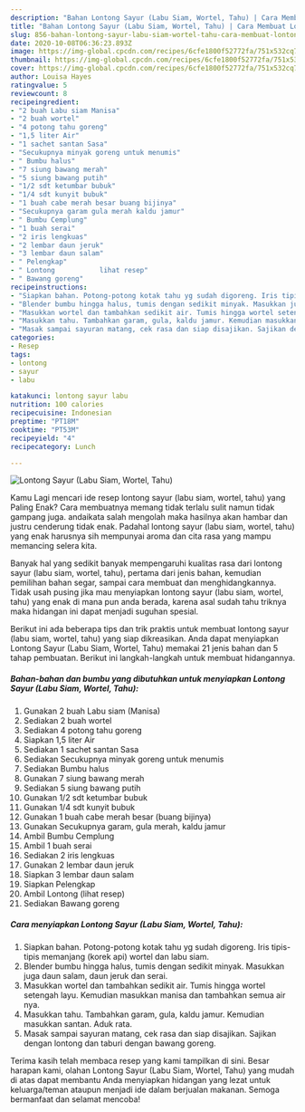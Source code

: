```yaml
---
description: "Bahan Lontong Sayur (Labu Siam, Wortel, Tahu) | Cara Membuat Lontong Sayur (Labu Siam, Wortel, Tahu) Yang Enak dan Simpel"
title: "Bahan Lontong Sayur (Labu Siam, Wortel, Tahu) | Cara Membuat Lontong Sayur (Labu Siam, Wortel, Tahu) Yang Enak dan Simpel"
slug: 856-bahan-lontong-sayur-labu-siam-wortel-tahu-cara-membuat-lontong-sayur-labu-siam-wortel-tahu-yang-enak-dan-simpel
date: 2020-10-08T06:36:23.893Z
image: https://img-global.cpcdn.com/recipes/6cfe1800f52772fa/751x532cq70/lontong-sayur-labu-siam-wortel-tahu-foto-resep-utama.jpg
thumbnail: https://img-global.cpcdn.com/recipes/6cfe1800f52772fa/751x532cq70/lontong-sayur-labu-siam-wortel-tahu-foto-resep-utama.jpg
cover: https://img-global.cpcdn.com/recipes/6cfe1800f52772fa/751x532cq70/lontong-sayur-labu-siam-wortel-tahu-foto-resep-utama.jpg
author: Louisa Hayes
ratingvalue: 5
reviewcount: 8
recipeingredient:
- "2 buah Labu siam Manisa"
- "2 buah wortel"
- "4 potong tahu goreng"
- "1,5 liter Air"
- "1 sachet santan Sasa"
- "Secukupnya minyak goreng untuk menumis"
- " Bumbu halus"
- "7 siung bawang merah"
- "5 siung bawang putih"
- "1/2 sdt ketumbar bubuk"
- "1/4 sdt kunyit bubuk"
- "1 buah cabe merah besar buang bijinya"
- "Secukupnya garam gula merah kaldu jamur"
- " Bumbu Cemplung"
- "1 buah serai"
- "2 iris lengkuas"
- "2 lembar daun jeruk"
- "3 lembar daun salam"
- " Pelengkap"
- " Lontong           lihat resep"
- " Bawang goreng"
recipeinstructions:
- "Siapkan bahan. Potong-potong kotak tahu yg sudah digoreng. Iris tipis-tipis memanjang (korek api) wortel dan labu siam."
- "Blender bumbu hingga halus, tumis dengan sedikit minyak. Masukkan juga daun salam, daun jeruk dan serai."
- "Masukkan wortel dan tambahkan sedikit air. Tumis hingga wortel setengah layu. Kemudian masukkan manisa dan tambahkan semua air nya."
- "Masukkan tahu. Tambahkan garam, gula, kaldu jamur. Kemudian masukkan santan. Aduk rata."
- "Masak sampai sayuran matang, cek rasa dan siap disajikan. Sajikan dengan lontong dan taburi dengan bawang goreng."
categories:
- Resep
tags:
- lontong
- sayur
- labu

katakunci: lontong sayur labu 
nutrition: 100 calories
recipecuisine: Indonesian
preptime: "PT18M"
cooktime: "PT53M"
recipeyield: "4"
recipecategory: Lunch

---
```



![Lontong Sayur (Labu Siam, Wortel, Tahu)](https://img-global.cpcdn.com/recipes/6cfe1800f52772fa/751x532cq70/lontong-sayur-labu-siam-wortel-tahu-foto-resep-utama.jpg)

Kamu Lagi mencari ide resep lontong sayur (labu siam, wortel, tahu) yang Paling Enak? Cara membuatnya memang tidak terlalu sulit namun tidak gampang juga. andaikata salah mengolah maka hasilnya akan hambar dan justru cenderung tidak enak. Padahal lontong sayur (labu siam, wortel, tahu) yang enak harusnya sih mempunyai aroma dan cita rasa yang mampu memancing selera kita.

Banyak hal yang sedikit banyak mempengaruhi kualitas rasa dari lontong sayur (labu siam, wortel, tahu), pertama dari jenis bahan, kemudian pemilihan bahan segar, sampai cara membuat dan menghidangkannya. Tidak usah pusing jika mau menyiapkan lontong sayur (labu siam, wortel, tahu) yang enak di mana pun anda berada, karena asal sudah tahu triknya maka hidangan ini dapat menjadi suguhan spesial.




Berikut ini ada beberapa tips dan trik praktis untuk membuat lontong sayur (labu siam, wortel, tahu) yang siap dikreasikan. Anda dapat menyiapkan Lontong Sayur (Labu Siam, Wortel, Tahu) memakai 21 jenis bahan dan 5 tahap pembuatan. Berikut ini langkah-langkah untuk membuat hidangannya.

<!--inarticleads1-->

##### Bahan-bahan dan bumbu yang dibutuhkan untuk menyiapkan Lontong Sayur (Labu Siam, Wortel, Tahu):

1. Gunakan 2 buah Labu siam (Manisa)
1. Sediakan 2 buah wortel
1. Sediakan 4 potong tahu goreng
1. Siapkan 1,5 liter Air
1. Sediakan 1 sachet santan Sasa
1. Sediakan Secukupnya minyak goreng untuk menumis
1. Sediakan  Bumbu halus
1. Gunakan 7 siung bawang merah
1. Sediakan 5 siung bawang putih
1. Gunakan 1/2 sdt ketumbar bubuk
1. Gunakan 1/4 sdt kunyit bubuk
1. Gunakan 1 buah cabe merah besar (buang bijinya)
1. Gunakan Secukupnya garam, gula merah, kaldu jamur
1. Ambil  Bumbu Cemplung
1. Ambil 1 buah serai
1. Sediakan 2 iris lengkuas
1. Gunakan 2 lembar daun jeruk
1. Siapkan 3 lembar daun salam
1. Siapkan  Pelengkap
1. Ambil  Lontong           (lihat resep)
1. Sediakan  Bawang goreng




<!--inarticleads2-->

##### Cara menyiapkan Lontong Sayur (Labu Siam, Wortel, Tahu):

1. Siapkan bahan. Potong-potong kotak tahu yg sudah digoreng. Iris tipis-tipis memanjang (korek api) wortel dan labu siam.
1. Blender bumbu hingga halus, tumis dengan sedikit minyak. Masukkan juga daun salam, daun jeruk dan serai.
1. Masukkan wortel dan tambahkan sedikit air. Tumis hingga wortel setengah layu. Kemudian masukkan manisa dan tambahkan semua air nya.
1. Masukkan tahu. Tambahkan garam, gula, kaldu jamur. Kemudian masukkan santan. Aduk rata.
1. Masak sampai sayuran matang, cek rasa dan siap disajikan. Sajikan dengan lontong dan taburi dengan bawang goreng.




Terima kasih telah membaca resep yang kami tampilkan di sini. Besar harapan kami, olahan Lontong Sayur (Labu Siam, Wortel, Tahu) yang mudah di atas dapat membantu Anda menyiapkan hidangan yang lezat untuk keluarga/teman ataupun menjadi ide dalam berjualan makanan. Semoga bermanfaat dan selamat mencoba!
